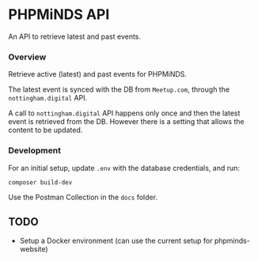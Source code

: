 # PHPMiNDS API

An API to retrieve latest and past events.

### Overview

Retrieve active (latest) and past events for PHPMiNDS.

The latest event is synced with the DB from `Meetup.com`, through the `nottingham.digital` API.

A call to `nottingham.digital` API happens only once and then the latest event is retrieved from the DB. However there is a setting that allows the content to be updated.

### Development

For an initial setup, update `.env` with the database credentials, and run:

`composer build-dev`

Use the Postman Collection in the `docs` folder.

## TODO

* Setup a Docker environment (can use the current setup for phpminds-website)